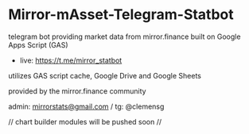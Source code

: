 # Mirror-mAsset-Telegram-Statbot
telegram bot providing market data from mirror.finance built on Google Apps Script (GAS)

- live: https://t.me/mirror_statbot

utilizes GAS script cache, Google Drive and Google Sheets

provided by the mirror.finance community

admin: mirrorstats@gmail.com / tg: @clemensg

// chart builder modules will be pushed soon //
